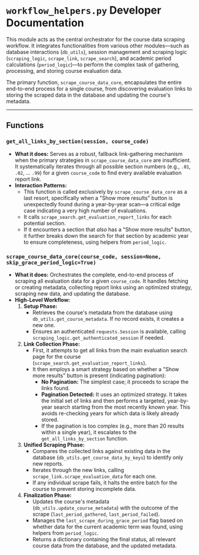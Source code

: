# `workflow_helpers.py` Developer Documentation

This module acts as the central orchestrator for the course data scraping workflow. It integrates functionalities from various other modules—such as database interactions (`db_utils`), session management and scraping logic (`scraping_logic`, `scrape_link`, `scrape_search`), and academic period calculations (`period_logic`)—to perform the complex task of gathering, processing, and storing course evaluation data.

The primary function, `scrape_course_data_core`, encapsulates the entire end-to-end process for a single course, from discovering evaluation links to storing the scraped data in the database and updating the course's metadata.

---

## Functions

### `get_all_links_by_section(session, course_code)`

-   **What it does:** Serves as a robust, fallback link-gathering mechanism when the primary strategies in `scrape_course_data_core` are insufficient. It systematically iterates through all possible section numbers (e.g., `.01`, `.02`, ... `.99`) for a given `course_code` to find every available evaluation report link.
-   **Interaction Patterns:**
    -   This function is called exclusively by `scrape_course_data_core` as a last resort, specifically when a "Show more results" button is unexpectedly found during a year-by-year scan—a critical edge case indicating a very high number of evaluations.
    -   It calls `scrape_search.get_evaluation_report_links` for each potential section.
    -   If it encounters a section that *also* has a "Show more results" button, it further breaks down the search for that section by academic year to ensure completeness, using helpers from `period_logic`.

### `scrape_course_data_core(course_code, session=None, skip_grace_period_logic=True)`

-   **What it does:** Orchestrates the complete, end-to-end process of scraping all evaluation data for a given `course_code`. It handles fetching or creating metadata, collecting report links using an optimized strategy, scraping new data, and updating the database.
-   **High-Level Workflow:**
    1.  **Setup Phase:**
        -   Retrieves the course's metadata from the database using `db_utils.get_course_metadata`. If no record exists, it creates a new one.
        -   Ensures an authenticated `requests.Session` is available, calling `scraping_logic.get_authenticated_session` if needed.
    2.  **Link Collection Phase:**
        -   First, it attempts to get all links from the main evaluation search page for the course (`scrape_search.get_evaluation_report_links`).
        -   It then employs a smart strategy based on whether a "Show more results" button is present (indicating pagination):
            -   **No Pagination:** The simplest case; it proceeds to scrape the links found.
            -   **Pagination Detected:** It uses an optimized strategy. It takes the initial set of links and then performs a targeted, year-by-year search starting from the most recently known year. This avoids re-checking years for which data is likely already stored.
            -   If the pagination is too complex (e.g., more than 20 results within a single year), it escalates to the `get_all_links_by_section` function.
    3.  **Unified Scraping Phase:**
        -   Compares the collected links against existing data in the database (`db_utils.get_course_data_by_keys`) to identify only new reports.
        -   Iterates through the new links, calling `scrape_link.scrape_evaluation_data` for each one.
        -   If any individual scrape fails, it halts the entire batch for the course to prevent storing incomplete data.
    4.  **Finalization Phase:**
        -   Updates the course's metadata (`db_utils.update_course_metadata`) with the outcome of the scrape (`last_period_gathered`, `last_period_failed`).
        -   Manages the `last_scrape_during_grace_period` flag based on whether data for the current academic term was found, using helpers from `period_logic`.
        -   Returns a dictionary containing the final status, all relevant course data from the database, and the updated metadata.